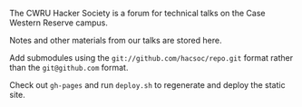 The CWRU Hacker Society is a forum for technical talks on the Case Western Reserve campus.

Notes and other materials from our talks are stored here.

Add submodules using the `git://github.com/hacsoc/repo.git` format rather than the `git@github.com` format.

Check out `gh-pages` and run `deploy.sh` to regenerate and deploy the static site.
